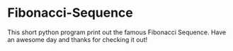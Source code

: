 # Fibonacci-Sequence
This short python program print out the famous Fibonacci Sequence. Have an awesome day and thanks for checking it out!
